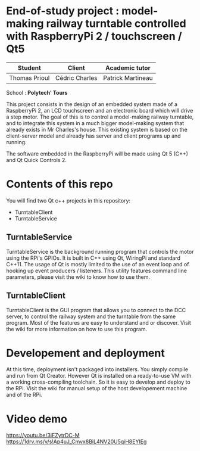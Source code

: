 # End-of-study project : model-making railway turntable controlled with RaspberryPi 2 / touchscreen / Qt5

Student       | Client         | Academic tutor
------------- | -------------- | -----------------
Thomas Prioul | Cédric Charles | Patrick Martineau

School : __Polytech' Tours__

This project consists in the design of an embedded system made of a RaspberryPi 2, an LCD touchscreen and an electronic board which will drive a step motor. The goal of this is to control a model-making railway turntable, and to integrate this system in a much bigger model-making system that already exists in Mr Charles's house. This existing system is based on the client-server model and already has server and client programs up and running.

The software embedded in the RaspberryPi will be made using Qt 5 (C++) and Qt Quick Controls 2. 

# Contents of this repo

You will find two Qt c++ projects in this repository:
* TurntableClient
* TurntableService

## TurntableService
TurntableService is the background running program that controls the motor using the RPi's GPIOs. It is built in C++ using Qt, WiringPi and standard C++11. The usage of Qt is mostly limited to the use of an event loop and of hooking up event producers / listeners.
This utility features command line parameters, please visit the wiki to know how to use them.

## TurntableClient
TurntableClient is the GUI program that allows you to connect to the DCC server, to control the railway system and the turntable from the same program. Most of the features are easy to understand and or discover. Visit the wiki for more information on how to use this program.

# Developement and deployment

At this time, deployment isn't packaged into installers. You simply compile and run from Qt Creator.
However Qt is installed on a ready-to-use VM with a working cross-compiling toolchain. So it is easy to develop and deploy to the RPi.
Visit the wiki for manual setup of the host developement machine and of the RPi.

# Video demo
https://youtu.be/3iFZytrDC-M
https://1drv.ms/v/s!Ap4uJ_Cmvx8BiL4NV20U5qiH8EYIEg
